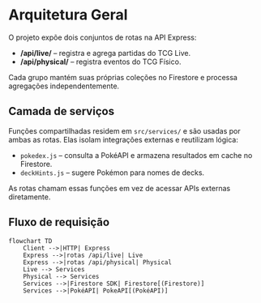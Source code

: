 # Arquitetura Geral

O projeto expõe dois conjuntos de rotas na API Express:

- **/api/live/** – registra e agrega partidas do TCG Live.
- **/api/physical/** – registra eventos do TCG Físico.

Cada grupo mantém suas próprias coleções no Firestore e processa agregações
independentemente.

## Camada de serviços

Funções compartilhadas residem em `src/services/` e são usadas por ambas as
rotas. Elas isolam integrações externas e reutilizam lógica:

- `pokedex.js` – consulta a PokéAPI e armazena resultados em cache no Firestore.
- `deckHints.js` – sugere Pokémon para nomes de decks.

As rotas chamam essas funções em vez de acessar APIs externas diretamente.

## Fluxo de requisição

```mermaid
flowchart TD
    Client -->|HTTP| Express
    Express -->|rotas /api/live| Live
    Express -->|rotas /api/physical| Physical
    Live --> Services
    Physical --> Services
    Services -->|Firestore SDK| Firestore[(Firestore)]
    Services -->|PokéAPI| PokeAPI[(PokéAPI)]
```
